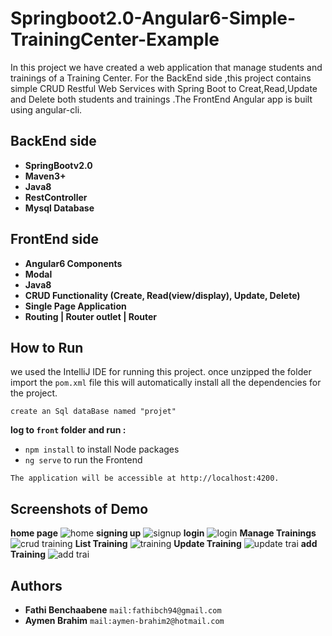 # Springboot2.0-Angular6-Simple-TrainingCenter-Example
In this project we have created a web application that manage students and trainings of a Training Center.
For the BackEnd side ,this project contains simple CRUD Restful Web Services with Spring Boot to Creat,Read,Update and Delete
both students and trainings .The FrontEnd Angular app is built using angular-cli.
## BackEnd side
* **SpringBootv2.0**
* **Maven3+**
* **Java8**
* **RestController**
* **Mysql Database**
## FrontEnd side
* **Angular6 Components**
* **Modal**
* **Java8**
* **CRUD Functionality (Create, Read(view/display), Update, Delete)**
* **Single Page Application**
* **Routing | Router outlet | Router**
## How to Run
we used the IntelliJ IDE for running this project.
once unzipped the folder import the ``pom.xml`` file this will automatically install all the dependencies for the project.
```
create an Sql dataBase named "projet"
```
**log to ``front`` folder and run :**
* ``npm install`` to install Node packages
* ``ng serve`` to run the Frontend
```
The application will be accessible at http://localhost:4200.
```
## Screenshots of Demo
**home page**
![home](https://user-images.githubusercontent.com/40913019/47468509-987aa780-d7f3-11e8-84db-ea18eb14e330.PNG)
**signing up**
![signup](https://user-images.githubusercontent.com/40913019/47468519-a16b7900-d7f3-11e8-847e-30b59dbd069e.PNG)
**login**
![login](https://user-images.githubusercontent.com/40913019/47468517-a03a4c00-d7f3-11e8-988b-f240ca482382.PNG)
**Manage Trainings**
![crud training](https://user-images.githubusercontent.com/40913019/47468516-9e708880-d7f3-11e8-9e4c-970a8486dadc.PNG)
**List Training**
![training](https://user-images.githubusercontent.com/40913019/47468521-a3353c80-d7f3-11e8-8347-4704d242f08b.PNG)
**Update Training**
![update trai](https://user-images.githubusercontent.com/40913019/47468659-6b7ac480-d7f4-11e8-8452-7e6af7702119.PNG)
**add Training**
![add trai](https://user-images.githubusercontent.com/40913019/47468666-746b9600-d7f4-11e8-9d14-cbffb544d0bf.PNG)

## Authors
* **Fathi Benchaabene** ``mail:fathibch94@gmail.com``
* **Aymen Brahim** ``mail:aymen-brahim2@hotmail.com``
